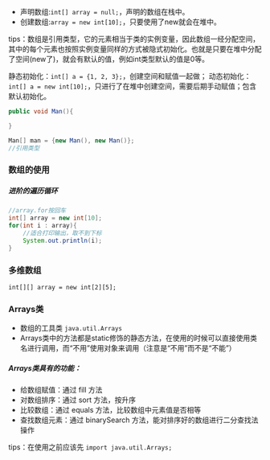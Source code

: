 - 声明数组:`int[] array = null;`，声明的数组在栈中。
- 创建数组:`array = new int[10];`，只要使用了new就会在堆中。

tips：数组是引用类型，它的元素相当于类的实例变量，因此数组一经分配空间，其中的每个元素也按照实例变量同样的方式被隐式初始化。也就是只要在堆中分配了空间(new了)，就会有默认的值，例如int类型默认的值是0等。

静态初始化：`int[] a = {1, 2, 3};`，创建空间和赋值一起做；
动态初始化：`int[] a = new int[10];`，只进行了在堆中创建空间，需要后期手动赋值；包含默认初始化。


```java
public void Man(){

}

Man[] man = {new Man(), new Man()};
//引用类型
```



### 数组的使用
##### 进阶的遍历循环
```java
//array.for按回车
int[] array = new int[10];
for(int i : array){
	//适合打印输出，取不到下标
	System.out.println(i);
}
```



### 多维数组
`int[][] array = new int[2][5];`


### Arrays类
- 数组的工具类 `java.util.Arrays`
- Arrays类中的方法都是static修饰的静态方法，在使用的时候可以直接使用类名进行调用，而“不用”使用对象来调用（注意是“不用”而不是“不能”）

##### Arrays类具有的功能：
- 给数组赋值：通过 fill 方法
- 对数组排序：通过 sort 方法，按升序
- 比较数组：通过 equals 方法，比较数组中元素值是否相等
- 查找数组元素：通过 binarySearch 方法，能对排序好的数组进行二分查找法操作

tips：在使用之前应该先 `import java.util.Arrays;`

